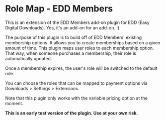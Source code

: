 # Role Map - EDD Members

This is an extension of the EDD Members add-on plugin for EDD (Easy Digital Downloads).  Yes, it's an add-on for an add-on. :)

The purpose of this plugin is to build off of EDD Members' existing membership options.  It allows you to create memberships based on a given amount of time.  This plugin maps user roles to each membership option.  That way, when someone purchases a membership, their role is automatically updated.

Once a membership expires, the user's role will be switched to the default role.

You can choose the roles that can be mapped to payment options via Downloads > Settings > Extensions.

Note that this plugin only works with the variable pricing option at the moment.

**This is an early test version of the plugin.  Use at your own risk.**